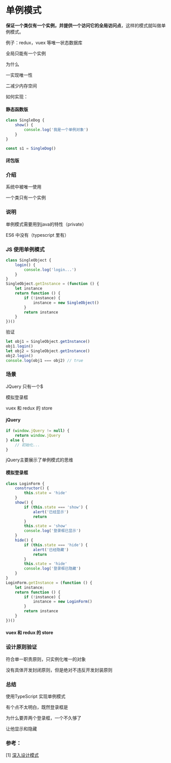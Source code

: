 # 单例模式



**保证一个类仅有一个实例，并提供一个访问它的全局访问点**，这样的模式就叫做单例模式。




例子：redux，vuex 等唯一状态数据库

全局只能有一个实例

为什么

一实现唯一性

二减少内存空间

如何实现：

#### 静态函数版

```javascript
class SingleDog {
    show() {
        console.log('我是一个单例对象')
    }
}

const s1 = SingleDog()
```



#### 闭包版

### 介绍

系统中被唯一使用

一个类只有一个实例



### 说明

单例模式需要用到java的特性（private）

ES6 中没有（typescript 里有）



### JS 使用单例模式

```javascript
class SingleObject {
    login() {
        console.log('login...')
    }
}
SingleObject.getInstance = (function () {
    let instance
    return function () {
        if (!instance) {
            instance = new SingleObject()
        }
        return instance
    }
})()
```

验证

```javascript
let obj1 = SingleObject.getInstance()
obj1.login()
let obj2 = SingleObject.getInstance()
obj2.login()
console.log(obj1 === obj2) // true
```



### 场景

JQuery 只有一个$

模拟登录框

vuex 和 redux 的 store



#### jQuery

```javascript
if (window.jQuery != null) {
    return window.jQuery
} else {
    // 初始化...
}
```

jQuery主要展示了单例模式的思维

#### 模拟登录框

```javascript
class LoginForm {
    constructor() {
        this.state = 'hide'
    }
    show() {
        if (this.state === 'show') {
            alert('已经显示')
            return
        }
        this.state = 'show'
        console.log('登录框已显示')
    }
    hide() {
        if (this.state === 'hide') {
            alert('已经隐藏')
            return
        }
        this.state = 'hide'
        console.log('登录框已隐藏')
    }
}
LoginForm.getInstance = (function () {
    let instance;
    return function () {
        if (!instance) {
            instance = new LoginForm()
        }
        return instance
    }
})()
```

#### vuex 和 redux 的 store



### 设计原则验证

符合单一职责原则，只实例化唯一的对象

没有具体开发封闭原则，但是绝对不违反开发封装原则



### 总结



使用TypeScript 实现单例模式



有个点不太明白，既然登录框是

为什么要弄两个登录框，一个不久够了

让他显示和隐藏







### 参考：

[1] [深入设计模式](https://refactoringguru.cn/design-patterns/singleton) 

